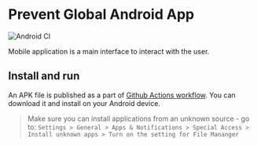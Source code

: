 # Prevent Global Android App
![Android CI](https://github.com/Prevent-Global/prevent-global-android/workflows/Android%20CI/badge.svg)

Mobile application is a main interface to interact with the user.

## Install and run
An APK file is published as a part of [Github Actions workflow](https://github.com/Prevent-Global/prevent-global-android/actions). 
You can download it and install on your Android device. 
> Make sure you can install applications from an unknown source - go to: `Settings > General > Apps & Notifications > Special Access > Install unknown apps > Turn on the setting for File Mananger`
